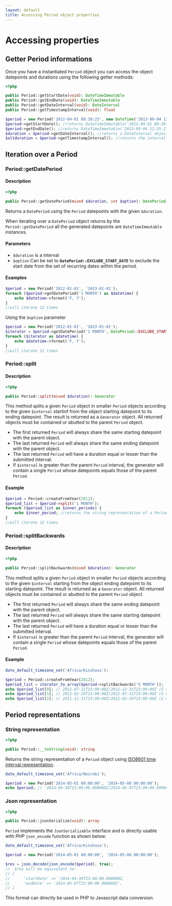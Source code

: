 ```yaml
---
layout: default
title: Accessing Period object properties
---
```


# Accessing properties

## Getter Period informations

Once you have a instantiated `Period` object you can access the object datepoints and durations using the following getter methods:

~~~php
<?php

public Period::getStartDate(void): DateTimeImmutable
public Period::getEndDate(void): DateTimeImmutable
public Period::getDateInterval(void): DateInterval
public Period::getTimestampInterval(void): float
~~~

~~~php
$period = new Period('2012-04-01 08:30:25', new DateTime('2013-09-04 12:35:21'));
$period->getStartDate(); //returns DateTimeImmutable('2012-04-01 08:30:25');
$period->getEndDate(); //returns DateTimeImmutable('2013-09-04 12:35:21');
$duration = $period->getDateInterval(); //returns a DateInterval object
$altduration = $period->getTimestampInterval(); //returns the interval as expressed in seconds
~~~

## Iteration over a Period

### Period::getDatePeriod

#### Description

~~~php
<?php

public Period::getDatePeriod(mixed $duration, int $option): DatePeriod
~~~

Returns a `DatePeriod` using the `Period` datepoints with the given `$duration`.

<p class="message-notice">When iterating over a <code>DatePeriod</code> object returns by the <code>Period::getDatePeriod</code> all the generated datepoints are <code>DateTimeImmutable</code> instances.</p>

#### Parameters

- `$duration` is a interval
- `$option` Can be set to **`DatePeriod::EXCLUDE_START_DATE`** to exclude the start date from the set of recurring dates within the period.

#### Examples

~~~php
$period = new Period('2012-01-01', '2013-01-01');
foreach ($period->getDatePeriod('1 MONTH') as $datetime) {
    echo $datetime->format('F, Y');
}
//will iterate 12 times
~~~

Using the `$option` parameter

~~~php
$period = new Period('2012-01-01', '2013-01-01');
$iterator = $period->getDatePeriod('1 MONTH', DatePeriod::EXCLUDE_START_DATE);
foreach ($iterator as $datetime) {
    echo $datetime->format('F, Y');
}
//will iterate 11 times
~~~

### Period::split

#### Description

~~~php
<?php

public Period::split(mixed $duration): Generator
~~~

This method splits a given `Period` object in smaller `Period` objects according to the given `$interval` startinf from the object starting datepoint to its ending datepoint. The result is returned as a `Generator` object. All returned objects must be contained or abutted to the parent `Period` object.

- The first returned `Period` will always share the same starting datepoint with the parent object.
- The last returned `Period` will always share the same ending datepoint with the parent object.
- The last returned `Period` will have a duration equal or lesser than the submitted interval.
- If `$interval` is greater than the parent `Period` interval, the generator will contain a single `Period` whose datepoints equals those of the parent `Period`.

#### Example

~~~php
$period = Period::createFromYear(2012);
$period_list = $period->split('1 MONTH');
foreach ($period_list as $inner_periods) {
    echo $inner_period; //returns the string representation of a Period object
}
//will iterate 12 times
~~~

### Period::splitBackwards

#### Description

~~~php
<?php

public Period::splitBackwards(mixed $duration): Generator
~~~

This method splits a given `Period` object in smaller `Period` objects according to the given `$interval` starting from the object ending datepoint to its starting datepoint. The result is returned as a `Generator` object. All returned objects must be contained or abutted to the parent `Period` object.

- The first returned `Period` will always share the same ending datepoint with the parent object.
- The last returned `Period` will always share the same starting datepoint with the parent object.
- The last returned `Period` will have a duration equal or lesser than the submitted interval.
- If `$interval` is greater than the parent `Period` interval, the generator will contain a single `Period` whose datepoints equals those of the parent `Period`.

#### Example

~~~php
date_default_timezone_set('Africa/Kinshasa');

$period = Period::createFromYear(2012);
$period_list = iterator_to_array($period->splitBackwards('5 MONTH'));
echo $period_list[0]; // 2012-07-31T23:00:00Z/2012-12-31T23:00:00Z (5 months interval)
echo $period_list[1]; // 2012-02-29T23:00:00Z/2012-07-31T23:00:00Z (5 months interval)
echo $period_list[2]; // 2011-12-31T23:00:00Z/2012-02-29T23:00:00Z (2 months interval)
~~~

## Period representations

### String representation

~~~php
<?php

public Period::__toString(void): string
~~~

Returns the string representation of a `Period` object using [ISO8601 time interval representation](http://en.wikipedia.org/wiki/ISO_8601#Time_intervals).

~~~php
date_default_timezone_set('Africa/Nairobi');

$period = new Period('2014-05-01 00:00:00', '2014-05-08 00:00:00');
echo $period; // '2014-04-30T23:00:00.000000Z/2014-05-07T23:00:00.000000Z'
~~~

### Json representation

~~~php
<?php

public Period::jsonSerialize(void): array
~~~

`Period` implements the `JsonSerializable` interface and is directly usable with PHP `json_encode` function as shown below:

~~~php
date_default_timezone_set('Africa/Kinshasa');

$period = new Period('2014-05-01 00:00:00', '2014-05-08 00:00:00');

$res = json_decode(json_encode($period), true);
//  $res will be equivalent to:
// [
//      'startDate' => '2014-04-30T23:00:00.000000Z,
//      'endDate' => '2014-05-07T23:00:00.000000Z',
// ]
~~~

This format can directly be used in PHP to Javascript data conversion.